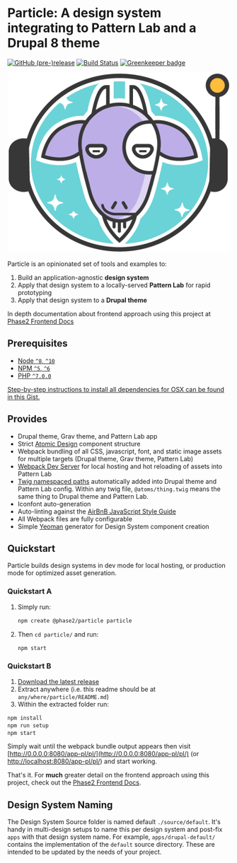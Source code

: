 # Particle: A design system integrating to Pattern Lab and a Drupal 8 theme

[![GitHub (pre-)release](https://img.shields.io/github/release/phase2/particle/all.svg)](https://github.com/phase2/particle/releases) [![Build Status](https://travis-ci.org/phase2/particle.svg?branch=master)](https://travis-ci.org/phase2/particle) [![Greenkeeper badge](https://badges.greenkeeper.io/phase2/particle.svg)](https://greenkeeper.io/)

![Particle mascot: Astrogoat](apps/pl-default/pattern-lab/_patterns/01-atoms-demo/image/astrogoat.png?raw=true 'Astrogoat')

Particle is an opinionated set of tools and examples to:

1.  Build an application-agnostic **design system**
1.  Apply that design system to a locally-served **Pattern Lab** for rapid prototyping
1.  Apply that design system to a **Drupal theme**

In depth documentation about frontend approach using this project at [Phase2 Frontend Docs](https://phase2.gitbook.io/frontend/)

## Prerequisites

- [Node `^8`, `^10`](https://nodejs.org)
- [NPM `^5`, `^6`](https://www.npmjs.com/)
- [PHP `^7.0.0`](https://php.net)

[Step-by-step instructions to install all dependencies for OSX can be found in this Gist.](https://gist.github.com/illepic/efd6ab9f452af2a99b7ade78257e6b96)

## Provides

- Drupal theme, Grav theme, and Pattern Lab app
- Strict [Atomic Design](http://atomicdesign.bradfrost.com/) component structure
- Webpack bundling of all CSS, javascript, font, and static image assets for multiple targets (Drupal theme, Grav theme, Pattern Lab)
- [Webpack Dev Server](https://github.com/webpack/webpack-dev-server) for local hosting and hot reloading of assets into Pattern Lab
- [Twig namespaced paths](https://symfony.com/doc/current/templating/namespaced_paths.html) automatically added into Drupal theme and Pattern Lab config. Within any twig file, `@atoms/thing.twig` means the same thing to Drupal theme and Pattern Lab.
- Iconfont auto-generation
- Auto-linting against the [AirBnB JavaScript Style Guide](https://github.com/airbnb/javascript)
- All Webpack files are fully configurable
- Simple [Yeoman](http://yeoman.io/) generator for Design System component creation

## Quickstart

Particle builds design systems in dev mode for local hosting, or production mode for optimized asset generation.

### Quickstart A

1. Simply run:

   ```bash
   npm create @phase2/particle particle
   ```

1. Then `cd particle/` and run:

   ```bash
   npm start
   ```

### Quickstart B

1.  [Download the latest release](https://github.com/phase2/particle/releases)
1.  Extract anywhere (i.e. this readme should be at `any/where/particle/README.md`)
1.  Within the extracted folder run:

```bash
npm install
npm run setup
npm start
```

Simply wait until the webpack bundle output appears then visit [http://0.0.0.0:8080/app-pl/pl/](http://0.0.0.0:8080/app-pl/pl/) (or [http://localhost:8080/app-pl/pl/](http://localhost:8080/app-pl/pl/)) and start working.

That's it. For **much** greater detail on the frontend approach using this project, check out the [Phase2 Frontend Docs](https://phase2.gitbook.io/frontend/).

## Design System Naming

The Design System Source folder is named default  `./source/default`. It's handy in multi-design setups to name this per design system and post-fix `apps` with that design system name.
For example, `apps/drupal-default/` contains the implementation of the `default` source directory. These are intended to be updated by the needs of your project.

